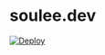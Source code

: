 # soulee.dev

[![Deploy](https://github.com/lill74/blog/actions/workflows/main.yml/badge.svg)](https://github.com/lill74/blog/actions/workflows/main.yml)
